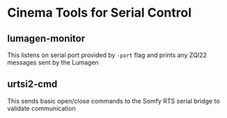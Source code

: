 # Cinema Tools for Serial Control

## lumagen-monitor
This listens on serial port provided by `-port` flag and prints any ZQI22 messages sent by the Lumagen

## urtsi2-cmd
This sends basic open/close commands to the Somfy RTS serial bridge to validate communication
